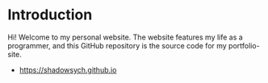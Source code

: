 # Introduction
Hi! Welcome to my personal website. The website features my life as a programmer, and this GitHub repository is the source
code for my portfolio-site.
- https://shadowsych.github.io